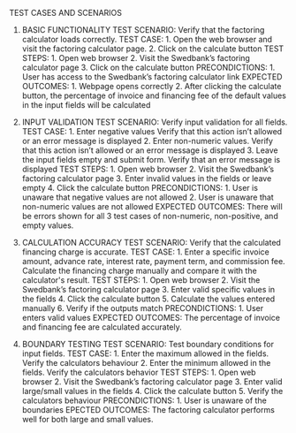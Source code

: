 TEST CASES AND SCENARIOS

1. BASIC FUNCTIONALITY
	TEST SCENARIO: Verify that the factoring calculator loads correctly.
	TEST CASE:
	    1. Open the web browser and visit the factoring calculator page.
	    2. Click on the calculate button
	TEST STEPS:
	    1. Open web browser
	    2. Visit the Swedbank’s factoring calculator page
	    3. Click on the calculate button
	PRECONDICTIONS:
	    1. User has access to the Swedbank’s factoring calculator link
	EXPECTED OUTCOMES:
	    1. Webpage opens correctly
	    2. After clicking the calculate button, the percentage of invoice and financing fee of the default values in the input fields will be calculated
	
2. INPUT VALIDATION
	TEST SCENARIO: Verify input validation for all fields.
	TEST CASE:
	    1. Enter negative values Verify that this action isn’t allowed or an error message is displayed
	    2. Enter non-numeric values. Verify that this action isn’t allowed or an error message is displayed
	    3. Leave the input fields empty and submit form. Verify that an error message is displayed
	TEST STEPS:
	    1. Open web browser
	    2. Visit the Swedbank’s factoring calculator page
	    3. Enter invalid values in the fields or leave empty
	    4. Click the calculate button
	PRECONDICTIONS:
	    1. User is unaware that negative values are not allowed
	    2. User is unaware that non-numeric values are not allowed
	EXPECTED OUTCOMES: There will be errors shown for all 3 test cases of non-numeric, non-positive, and empty values.

3. CALCULATION ACCURACY
	TEST SCENARIO: Verify that the calculated financing charge is accurate.
	TEST CASE:
	    1. Enter a specific invoice amount, advance rate, interest rate, payment term, and commission fee. Calculate the financing charge manually and compare it with the calculator's result.
	TEST STEPS:
	    1. Open web browser
	    2. Visit the Swedbank’s factoring calculator page
	    3. Enter valid specific values in the fields
	    4. Click the calculate button
	    5. Calculate the values entered manually
	    6. Verify if the outputs match
	PRECONDICTIONS:
	    1. User enters valid values
	EXPECTED OUTCOMES: The percentage of invoice and financing fee are calculated accurately.

4. BOUNDARY TESTING
	TEST SCENARIO: Test boundary conditions for input fields.
	TEST CASE:
	    1. Enter the maximum allowed in the fields. Verify the calculators behaviour
	    2. Enter the minimum allowed in the fields. Verify the calculators behavior
	TEST STEPS:
	    1. Open web browser
	    2. Visit the Swedbank’s factoring calculator page
	    3. Enter valid large/small values in the fields
	    4. Click the calculate button
	    5. Verify the calculators behaviour
	PRECONDICTIONS:
	    1. User is unaware of the boundaries
	EPECTED OUTCOMES: The factoring calculator performs well for both large and small values.
